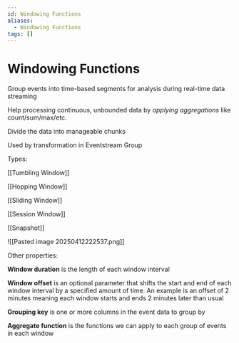 ```yaml
---
id: Windowing Functions
aliases:
  - Windowing Functions
tags: []
---
```


# Windowing Functions

Group events into time-based segments for analysis during real-time data streaming

Help processing continuous, unbounded data by _applying aggregations_ like count/sum/max/etc.

Divide the data into manageable chunks

Used by transformation in Eventstream Group

Types:

[[Tumbling Window]]

[[Hopping Window]]

[[Sliding Window]]

[[Session Window]]

[[Snapshot]]

![[Pasted image 20250412222537.png]]

Other properties:

**Window duration** is the length of each window interval

**Window offset** is an optional parameter that shifts the start and end of each window interval by a specified amount of time. An example is an offset of 2 minutes meaning each window starts and ends 2 minutes later than usual

**Grouping key** is one or more columns in the event data to group by

**Aggregate function** is the functions we can apply to each group of events in each window



